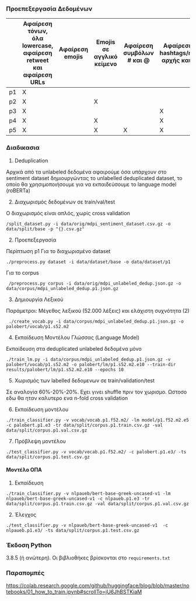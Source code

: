 ### Προεπεξεργασία Δεδομένων

| | Αφαίρεση τόνων, όλα lowercase, αφαίρεση retweet και αφαίρεση URLs |	Αφαίρεση emojis | 	Emojis σε αγγλικό κείμενο |	Αφαίρεση συμβόλων # και @	| Αφαίρεση εξτρα hashtags/mentions αρχής και τέλους |
|---|---|---|---|---|---|
| p1 | X | | | | |
| p2 | X | | X | | |
| p3 | X | | | | X |
| p4 | X | | X | | X |
| p5 | X | | X | X | X |


### Διαδικασια

1. Deduplication

Αρχικά από τα unlabeled δεδομένα αφαιρούμε όσα υπάρχουν στο sentiment dataset δημιουργώντας το unlabelled deduplicated 
dataset, το οποίο θα χρησιμοποιήσουμε για να εκπαιδεύσουμε το language model (roBERTa)

2. Διαχωρισμός δεδομένων σε train/val/test

Ο διαχωρισμός είναι απλός, χωρίς cross validation

```
/split_dataset.py -i data/orig/mdpi_sentiment_dataset.csv.gz -o data/split/base -p "{}.csv.gz"
```


2. Προεπεξεργασία

Περίπτωση p1 
Για το διαχωρισμένο dataset

```
./preprocess.py dataset -i data/dataset/base -o data/dataset/p1
```

Για το corpus 

```
 /preprocess.py corpus -i data/orig/mdpi_unlabeled_dedup.json.gz -o data/corpus/mdpi_unlabeled_dedup.p1.json.gz
```

3. Δημιουργία Λεξικού

Παράμετροι: Μέγεθος λεξικού (52.000 λέξεις) και ελάχιστη συχνότητα (2)


```
 ./create_vocab.py -i data/corpus/mdpi_unlabeled_dedup.p1.json.gz -o palobert/vocab/p1.s52.m2
```

4. Εκπαίδευση Μοντέλου Γλώσσας (Language Model)

Εκπαίδευση στα deduplicated unlabeled δεδομένα μόνο

```
./train_lm.py -i data/corpus/mdpi_unlabeled_dedup.p1.json.gz -v palobert/vocab/p1.s52.m2 -o palobert/lm/p1.s52.m2.e10 --train-dir results/palobert/lm/p1.s52.m2.e10 --epochs 10
```

5. Χωρισμός των labelled δεδομενων σε train/validation/test

Σε αναλογία 60%-20%-20%. Εχει γινει shuffle πριν τον χωρισμο. Ωστοσο εδω θα ηταν καλυτερο ενα n-fold cross validation

6. Εκπαίδευση μοντέλου 

```
./train_classifier.py -v vocab/vocab.p1.f52.m2/ -lm model/p1.f52.m2.e5 -c palobert.p1.e3 -tr data/split/corpus.p1.train.csv.gz -val data/split/corpus.p1.val.csv.gz
```

7. Πρόβλεψη μοντέλου

```
./test_classifier.py -v vocab/vocab.p1.f52.m2/ -c palobert.p1.e3/ -ts data/split/corpus.p1.test.csv.gz
```


#### Μοντέλο ΟΠΑ

1. Εκπαίδευση

```
./train_classifier.py -v nlpaueb/bert-base-greek-uncased-v1 -lm nlpaueb/bert-base-greek-uncased-v1 -c nlpaueb.p1.e3 -tr data/split/corpus.p1.train.csv.gz -val data/split/corpus.p1.val.csv.gz
```

2. Έλεγχος

```
./test_classifier.py -v nlpaueb/bert-base-greek-uncased-v1  -c nlpaueb.p1.e3/ -ts data/split/corpus.p1.test.csv.gz
```

### Έκδοση Python

3.8.5 (ή ανώτερη). Οι βιβλιοθήκες βρίσκονται στο ```requirements.txt```

### Παραπομπές

https://colab.research.google.com/github/huggingface/blog/blob/master/notebooks/01_how_to_train.ipynb#scrollTo=jU6JhBSTKiaM
